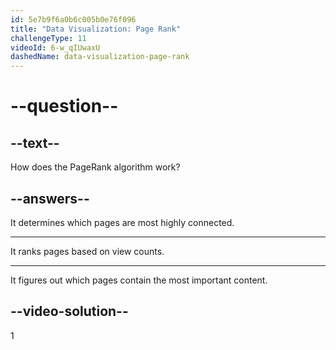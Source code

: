 ```yaml
---
id: 5e7b9f6a0b6c005b0e76f096
title: "Data Visualization: Page Rank"
challengeType: 11
videoId: 6-w_qIUwaxU
dashedName: data-visualization-page-rank
---
```


# --question--

## --text--

How does the PageRank algorithm work?

## --answers--

It determines which pages are most highly connected.

---

It ranks pages based on view counts.

---

It figures out which pages contain the most important content.

## --video-solution--

1
